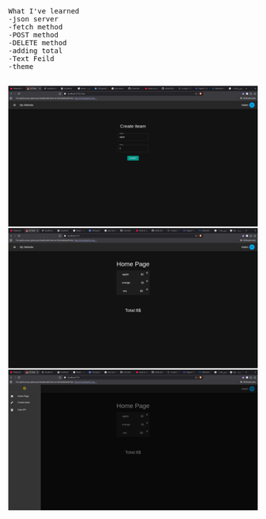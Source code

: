 <pre>
What I've learned
-json server
-fetch method
-POST method
-DELETE method
-adding total 
-Text Feild 
-theme
</pre>
<br>
<img src='./screenshot/1.jpg'>
<br>
<img src='./screenshot/2.jpg'>
<br>
<img src='./screenshot/3.jpg'>
